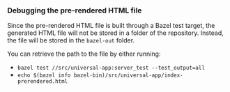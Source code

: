 ### Debugging the pre-rendered HTML file

Since the pre-rendered HTML file is built through a Bazel test target, the
generated HTML file will not be stored in a folder of the repository. Instead,
the file will be stored in the `bazel-out` folder.

You can retrieve the path to the file by either running:

* `bazel test //src/universal-app:server_test --test_output=all`
* `echo $(bazel info bazel-bin)/src/universal-app/index-prerendered.html`
